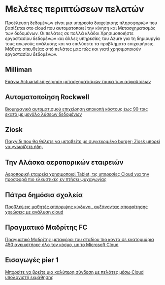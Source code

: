 <properties 
    pageTitle="Πελατών Περιπτωσιολογικές μελέτες | Microsoft Azure" 
    description="Μάθετε σχετικά με το πώς ορισμένα των πελατών μας χρησιμοποιούσαν το Azure εργοστασίου δεδομένων." 
    services="data-factory" 
    documentationCenter="" 
    authors="sharonlo101" 
    manager="jhubbard" 
    editor="monicar"/>

<tags 
    ms.service="data-factory" 
    ms.workload="data-services" 
    ms.tgt_pltfrm="na" 
    ms.devlang="na" 
    ms.topic="article" 
    ms.date="09/20/2016" 
    ms.author="shlo"/>

# <a name="customer-case-studies"></a>Μελέτες περιπτώσεων πελατών

Προέλευση δεδομένων είναι μια υπηρεσία διαχείρισης πληροφοριών που βασίζεται στο cloud που αυτοματοποιεί την κίνηση και Μετασχηματισμός των δεδομένων. Οι πελάτες σε πολλά κλάδοι Χρησιμοποιήστε εργοστασίου δεδομένων και άλλες υπηρεσίες του Azure για τη δημιουργία τους αγωγούς ανάλυσης και να επιλύσετε τα προβλήματα επιχειρήσεις.  Μάθετε απευθείας από πελάτες μας πώς και γιατί χρησιμοποιούν εργοστασίου δεδομένων.

## <a name="milliman"></a>Milliman

[Επάνω Actuarial επιχείρηση μετασχηματισμών τομέα των ασφαλίσεων](https://customers.microsoft.com/Pages/CustomerStory.aspx?recid=20096)

## <a name="rockwell-automation"></a>Αυτοματοποίηση Rockwell

[Βιομηχανικά αυτοματισμού επιχείρηση αποκοπή κόστους έως 90 τοις εκατό με μεγάλο λύσεων δεδομένων](https://customers.microsoft.com/Pages/CustomerStory.aspx?recid=18356)

## <a name="ziosk"></a>Ziosk

[Παιχνίδι που θα θέλετε να μεταβείτε με συγκεκριμένο burger; Ziosk μπορεί να γνωρίζετε ήδη.](https://customers.microsoft.com/Pages/CustomerStory.aspx?recid=18294)

## <a name="alaska-airlines"></a>Την Αλάσκα αεροπορικών εταιρειών

[Αεροπορική εταιρεία χρησιμοποιεί Tablet, τις υπηρεσίες Cloud για την προσφορά πιο ελκυστικές εν πτήσει ψυχαγωγίας](https://customers.microsoft.com/Pages/CustomerStory.aspx?recid=19357)

## <a name="tacoma-public-schools"></a>Πάτρα δημόσια σχολεία

[Προβλέψεις μαθητές απόρριψης κίνδυνοι, αυξάνοντας αποφοίτησης χρεώσεις με ανάλυση cloud](https://customers.microsoft.com/Pages/CustomerStory.aspx?recid=20703)

## <a name="real-madrid-fc"></a>Πραγματικό Μαδρίτης FC

[Πραγματικό Μαδρίτης μεταφέρει του σταδίου πιο κοντά σε εκατομμύρια 450 ανεμιστήρες όλο τον κόσμο, με το Microsoft Cloud](https://customers.microsoft.com/Pages/CustomerStory.aspx?recid=20522)

## <a name="pier-1-imports"></a>Εισαγωγές pier 1

[Μπορείτε να βρείτε μια καλύτερη σύνδεση με πελάτες μέσω Cloud υπολογιστή εκμάθησης](https://customers.microsoft.com/Pages/CustomerStory.aspx?recid=11257)
